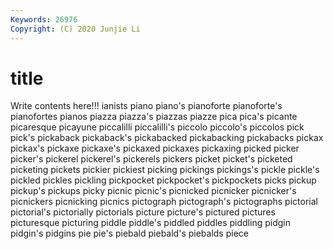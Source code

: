 ```yaml
---
Keywords: 26976
Copyright: (C) 2020 Junjie Li
---
```


# title

Write contents here!!!
ianists
piano 
piano's 
pianoforte 
pianoforte's 
pianofortes 
pianos 
piazza 
piazza's 
piazzas 
piazze
pica 
pica's 
picante 
picaresque 
picayune 
piccalilli 
piccalilli's 
piccolo 
piccolo's 
piccolos
pick 
pick's 
pickaback 
pickaback's 
pickabacked 
pickabacking 
pickabacks 
pickax 
pickax's 
pickaxe
pickaxe's 
pickaxed 
pickaxes 
pickaxing 
picked 
picker 
picker's 
pickerel 
pickerel's 
pickerels
pickers 
picket 
picket's 
picketed 
picketing 
pickets 
pickier 
pickiest 
picking 
pickings
pickings's 
pickle 
pickle's 
pickled 
pickles 
pickling 
pickpocket 
pickpocket's 
pickpockets 
picks
pickup 
pickup's 
pickups 
picky 
picnic 
picnic's 
picnicked 
picnicker 
picnicker's 
picnickers
picnicking 
picnics 
pictograph 
pictograph's 
pictographs 
pictorial 
pictorial's 
pictorially 
pictorials 
picture
picture's 
pictured 
pictures 
picturesque 
picturing 
piddle 
piddle's 
piddled 
piddles 
piddling
pidgin 
pidgin's 
pidgins 
pie 
pie's 
piebald 
piebald's 
piebalds 
piece 
